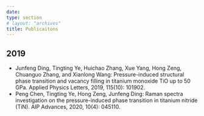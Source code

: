 ```yaml
---
date: 
type: section
# layout: "archives"
title: Publicaitons
---
```


## 2019
<ul>
<li>Junfeng Ding, Tingting Ye, Huichao Zhang, Xue Yang, Hong Zeng, Chuanguo Zhang, and Xianlong Wang: Pressure-induced structural phase transition and vacancy filling in titanium monoxide TiO up to 50 GPa. Applied Physics Letters, 2019, 115(10): 101902.</li>
<li>Peng Chen, Tingting Ye, Hong Zeng, Junfeng Ding: Raman spectra investigation on the pressure-induced phase transition in titanium nitride (TiN). AIP Advances, 2020, 10(4): 045110.</li></ul>